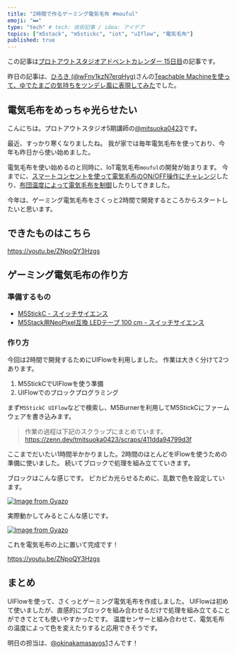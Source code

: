 ```yaml
---
title: "2時間で作るゲーミング電気毛布 #mouful"
emoji: "🛏"
type: "tech" # tech: 技術記事 / idea: アイデア
topics: ["m5stack", "m5stickc", "iot", "uIflow", "電気毛布"]
published: true
---
```


この記事は[プロトアウトスタジオアドベントカレンダー 15日目](https://qiita.com/advent-calendar/2021/protoout)の記事です。

昨日の記事は、[ひろき (@wFnv1kzN7erqHyg)](https://twitter.com/wFnv1kzN7erqHyg)さんの[Teachable Machineを使って、ゆでたまごの気持ちをツンデレ風に表現してみた](https://qiita.com/tanakahiroki/items/9124b89a1e9c61572be1)でした。

## 電気毛布をめっちゃ光らせたい

こんにちは。プロトアウトスタジオ5期講師の[@mitsuoka0423](https://twitter.com/mitsuoka0423)です。

最近、すっかり寒くなりましたね。
我が家では毎年電気毛布を使っており、今年も昨日から使い始めました。

電気毛布を使い始めるのと同時に、IoT電気毛布`mouful`の開発が始まります。
今までに、[スマートコンセントを使って電気毛布のON/OFF操作にチャレンジ](https://qiita.com/mitsuoka0423/items/582ff0c303abe8570ee5)したり、[布団温度によって電気毛布を制御](https://qiita.com/mitsuoka0423/items/ab3c7efb96e21bef5a3d)したりしてきました。

今年は、ゲーミング電気毛布をさくっと2時間で開発するところからスタートしたいと思います。

## できたものはこちら

https://youtu.be/ZNpoQY3Hzgs

## ゲーミング電気毛布の作り方

### 準備するもの

- [M5StickC - スイッチサイエンス](https://www.switch-science.com/catalog/5517/)
- [M5Stack用NeoPixel互換 LEDテープ 100 cm - スイッチサイエンス](https://www.switch-science.com/catalog/5211/)

### 作り方

今回は2時間で開発するためにUIFlowを利用しました。
作業は大きく分けて2つあります。

1. M5StickCでUIFlowを使う準備
2. UIFlowでのブロックプログラミング

まず`M5StickC UIFlow`などで検索し、M5Burnerを利用してM5StickCにファームウェアを書き込みます。

> 作業の過程は下記のスクラップにまとめています。
> https://zenn.dev/tmitsuoka0423/scraps/411dda94799d3f

ここまでだいたい1時間半かかりました。2時間のほとんどをIFlowを使うための準備に使いました。
続いてブロックで処理を組み立てていきます。

ブロックはこんな感じです。
ピカピカ光らせるために、乱数で色を設定しています。

[![Image from Gyazo](https://i.gyazo.com/41b53a5c8bfd2f6e0cd21532de366f78.png)](https://gyazo.com/41b53a5c8bfd2f6e0cd21532de366f78)

実際動かしてみるとこんな感じです。

[![Image from Gyazo](https://i.gyazo.com/c388c76aa0f03dba48ad13e5ef984c28.gif)](https://gyazo.com/c388c76aa0f03dba48ad13e5ef984c28)

これを電気毛布の上に置いて完成です！

https://youtu.be/ZNpoQY3Hzgs

## まとめ

UIFlowを使って、さくっとゲーミング電気毛布を作成しました。
UIFlowは初めて使いましたが、直感的にブロックを組み合わせるだけで処理を組み立てることができてとても使いやすかったです。
温度センサーと組み合わせて、電気毛布の温度によって色を変えたりすると応用できそうです。

明日の担当は、[@okinakamasayos1](https://twitter.com/okinakamasayos1)さんです！
